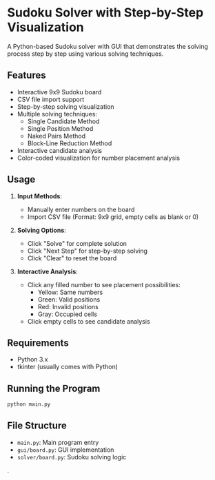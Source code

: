 # Sudoku Solver with Step-by-Step Visualization

A Python-based Sudoku solver with GUI that demonstrates the solving process step by step using various solving techniques.

## Features

- Interactive 9x9 Sudoku board
- CSV file import support
- Step-by-step solving visualization
- Multiple solving techniques:
  - Single Candidate Method
  - Single Position Method
  - Naked Pairs Method
  - Block-Line Reduction Method
- Interactive candidate analysis
- Color-coded visualization for number placement analysis

## Usage

1. **Input Methods**:
   - Manually enter numbers on the board
   - Import CSV file (Format: 9x9 grid, empty cells as blank or 0)

2. **Solving Options**:
   - Click "Solve" for complete solution
   - Click "Next Step" for step-by-step solving
   - Click "Clear" to reset the board

3. **Interactive Analysis**:
   - Click any filled number to see placement possibilities:
     - Yellow: Same numbers
     - Green: Valid positions
     - Red: Invalid positions
     - Gray: Occupied cells
   - Click empty cells to see candidate analysis

## Requirements

- Python 3.x
- tkinter (usually comes with Python)

## Running the Program
```bash
python main.py
```


## File Structure

- `main.py`: Main program entry
- `gui/board.py`: GUI implementation
- `solver/board.py`: Sudoku solving logic












































































































































































 .